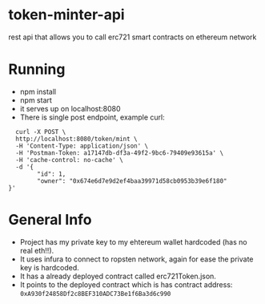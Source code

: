 # token-minter-api
rest api that allows you to call erc721 smart contracts on ethereum network

# Running
* npm install
* npm start
* it serves up on localhost:8080
*  There is single  post endpoint, example curl:

``` 
  curl -X POST \
  http://localhost:8080/token/mint \
  -H 'Content-Type: application/json' \
  -H 'Postman-Token: a17147db-df3a-49f2-9bc6-79409e93615a' \
  -H 'cache-control: no-cache' \
  -d '{
        "id": 1,
        "owner": "0x674e6d7e9d2ef4baa39971d58cb0953b39e6f180"
}'

```

# General Info
* Project has my private key to my ehtereum wallet hardcoded (has no real eth!!).
* It uses infura to connect to ropsten network, again for ease the private key is hardcoded.
* It has a already deployed contract called erc721Token.json.
* It points to the deployed contract which is has contract address: `0xA930f24858Df2c8BEF310ADC73Be1f6Ba3d6c990`
